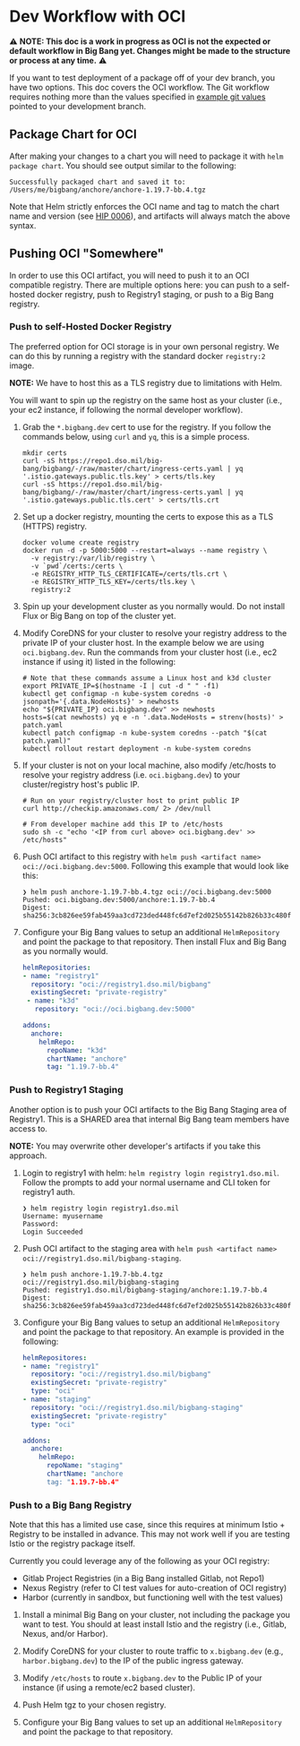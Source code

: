 # Dev Workflow with OCI

⚠️ **NOTE: This doc is a work in progress as OCI is not the expected or default workflow in Big Bang yet. Changes might be made to the structure or process at any time.** ⚠️

<!-- TODO: the `example git values` link is broken -->

If you want to test deployment of a package off of your dev branch, you have two options. This doc covers the OCI workflow. The Git workflow requires nothing more than the values specified in [example git values](../../reference/configs/example/git-repo-values.yaml) pointed to your development branch.

## Package Chart for OCI

After making your changes to a chart you will need to package it with `helm package chart`. You should see output similar to the following:

```console
Successfully packaged chart and saved it to: /Users/me/bigbang/anchore/anchore-1.19.7-bb.4.tgz
```

Note that Helm strictly enforces the OCI name and tag to match the chart name and version (see [HIP 0006](https://github.com/helm/community/blob/main/hips/hip-0006.md#3-chart-versions--oci-reference-tags)), and artifacts will always match the above syntax.

## Pushing OCI "Somewhere"

In order to use this OCI artifact, you will need to push it to an OCI compatible registry. There are multiple options here: you can push to a self-hosted docker registry, push to Registry1 staging, or push to a Big Bang registry.

### Push to self-Hosted Docker Registry

The preferred option for OCI storage is in your own personal registry. We can do this by running a registry with the standard docker `registry:2` image. 

**NOTE:** We have to host this as a TLS registry due to limitations with Helm.

You will want to spin up the registry on the same host as your cluster (i.e., your ec2 instance, if following the normal developer workflow).

<!-- TODO: Make this all happen with a flag in the dev script, this should not be too challenging to automate. -->

1. Grab the `*.bigbang.dev` cert to use for the registry. If you follow the commands below, using `curl` and `yq`, this is a simple process.

    ```console
    mkdir certs
    curl -sS https://repo1.dso.mil/big-bang/bigbang/-/raw/master/chart/ingress-certs.yaml | yq '.istio.gateways.public.tls.key' > certs/tls.key
    curl -sS https://repo1.dso.mil/big-bang/bigbang/-/raw/master/chart/ingress-certs.yaml | yq '.istio.gateways.public.tls.cert' > certs/tls.crt
    ```

1. Set up a docker registry, mounting the certs to expose this as a TLS (HTTPS) registry.

    ```console
    docker volume create registry
    docker run -d -p 5000:5000 --restart=always --name registry \
      -v registry:/var/lib/registry \
      -v `pwd`/certs:/certs \
      -e REGISTRY_HTTP_TLS_CERTIFICATE=/certs/tls.crt \
      -e REGISTRY_HTTP_TLS_KEY=/certs/tls.key \
      registry:2
    ```

1. Spin up your development cluster as you normally would. Do not install Flux or Big Bang on top of the cluster yet.

1. Modify CoreDNS for your cluster to resolve your registry address to the private IP of your cluster host. In the example below we are using `oci.bigbang.dev`. Run the commands from your cluster host (i.e., ec2 instance if using it) listed in the following:

    ```console
    # Note that these commands assume a Linux host and k3d cluster
    export PRIVATE_IP=$(hostname -I | cut -d " " -f1)
    kubectl get configmap -n kube-system coredns -o jsonpath='{.data.NodeHosts}' > newhosts
    echo "${PRIVATE_IP} oci.bigbang.dev" >> newhosts
    hosts=$(cat newhosts) yq e -n '.data.NodeHosts = strenv(hosts)' > patch.yaml
    kubectl patch configmap -n kube-system coredns --patch "$(cat patch.yaml)"
    kubectl rollout restart deployment -n kube-system coredns
    ```

1. If your cluster is not on your local machine, also modify /etc/hosts to resolve your registry address (i.e. `oci.bigbang.dev`) to your cluster/registry host's public IP.

    ```console
    # Run on your registry/cluster host to print public IP
    curl http://checkip.amazonaws.com/ 2> /dev/null

    # From developer machine add this IP to /etc/hosts
    sudo sh -c "echo '<IP from curl above> oci.bigbang.dev' >> /etc/hosts"
    ```

1. Push OCI artifact to this registry with `helm push <artifact name> oci://oci.bigbang.dev:5000`. Following this example that would look like this:

    ```console
    ❯ helm push anchore-1.19.7-bb.4.tgz oci://oci.bigbang.dev:5000
    Pushed: oci.bigbang.dev:5000/anchore:1.19.7-bb.4
    Digest: sha256:3cb826ee59fab459aa3cd723ded448fc6d7ef2d025b55142b826b33c480f0a4c
    ```

1. Configure your Big Bang values to setup an additional `HelmRepository` and point the package to that repository. Then install Flux and Big Bang as you normally would.

    ```yaml
    helmRepositories:
    - name: "registry1"
      repository: "oci://registry1.dso.mil/bigbang"
      existingSecret: "private-registry"
     - name: "k3d"
       repository: "oci://oci.bigbang.dev:5000"

    addons:
      anchore:
        helmRepo:
          repoName: "k3d"
          chartName: "anchore"
          tag: "1.19.7-bb.4"
    ```

### Push to Registry1 Staging

Another option is to push your OCI artifacts to the Big Bang Staging area of Registry1. This is a SHARED area that internal Big Bang team members have access to.

**NOTE:** You may overwrite other developer's artifacts if you take this approach.

1. Login to registry1 with helm: `helm registry login registry1.dso.mil`. Follow the prompts to add your normal username and CLI token for registry1 auth.

    ```console
    ❯ helm registry login registry1.dso.mil
    Username: myusername
    Password: 
    Login Succeeded
    ```

1. Push OCI artifact to the staging area with `helm push <artifact name> oci://registry1.dso.mil/bigbang-staging`.

    ```console
    ❯ helm push anchore-1.19.7-bb.4.tgz oci://registry1.dso.mil/bigbang-staging
    Pushed: registry1.dso.mil/bigbang-staging/anchore:1.19.7-bb.4
    Digest: sha256:3cb826ee59fab459aa3cd723ded448fc6d7ef2d025b55142b826b33c480f0a4c
    ```

1. Configure your Big Bang values to setup an additional `HelmRepository` and point the package to that repository. An example is provided in the following:

    ```yaml
    helmRepositores:
    - name: "registry1"
      repository: "oci://registry1.dso.mil/bigbang"
      existingSecret: "private-registry"
      type: "oci"
    - name: "staging"
      repository: "oci://registry1.dso.mil/bigbang-staging"
      existingSecret: "private-registry"
      type: "oci"

    addons:
      anchore:
        helmRepo:
          repoName: "staging"
          chartName: "anchore
          tag: "1.19.7-bb.4"
    ```

### Push to a Big Bang Registry

Note that this has a limited use case, since this requires at minimum Istio + Registry to be installed in advance. This may not work well if you are testing Istio or the registry package itself.

Currently you could leverage any of the following as your OCI registry:

* Gitlab Project Registries (in a Big Bang installed Gitlab, not Repo1)
* Nexus Registry (refer to CI test values for auto-creation of OCI registry)
* Harbor (currently in sandbox, but functioning well with the test values)

1. Install a minimal Big Bang on your cluster, not including the package you want to test. You should at least install Istio and the registry (i.e., Gitlab, Nexus, and/or Harbor).

1. Modify CoreDNS for your cluster to route traffic to `x.bigbang.dev` (e.g., `harbor.bigbang.dev`) to the IP of the public ingress gateway. 

1. Modify `/etc/hosts` to route `x.bigbang.dev` to the Public IP of your instance (if using a remote/ec2 based cluster).

1. Push Helm tgz to your chosen registry.

1. Configure your Big Bang values to set up an additional `HelmRepository` and point the package to that repository. 
